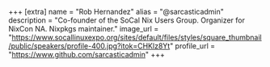 +++
[extra]
name = "Rob Hernandez"
alias = "@sarcasticadmin"
description = "Co-founder of the SoCal Nix Users Group. Organizer for NixCon NA. Nixpkgs maintainer."
image_url = "https://www.socallinuxexpo.org/sites/default/files/styles/square_thumbnail/public/speakers/profile-400.jpg?itok=CHKlz8Yt"
profile_url = "https://www.github.com/sarcasticadmin"
+++
